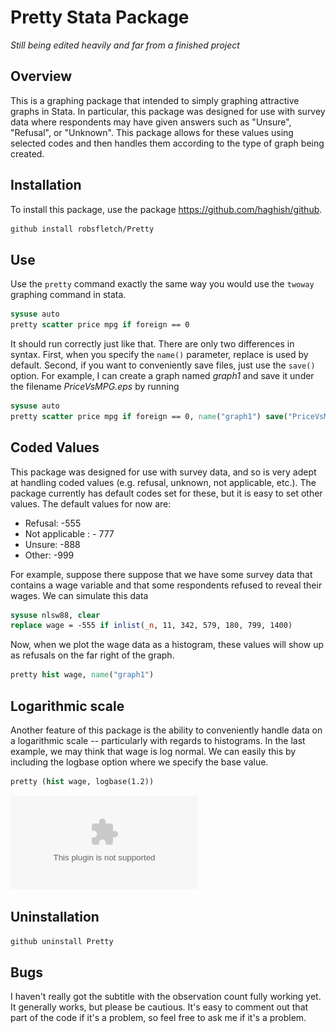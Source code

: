 # Pretty Stata Package

*Still being edited heavily and far from a finished project*

## Overview
This is a graphing package that intended to simply graphing attractive graphs in Stata. In particular, this package was designed for use with survey data where respondents may have given answers such as "Unsure", "Refusal", or "Unknown". This package allows for these values using selected codes and then handles them according to the type of graph being created.


## Installation
To install this package, use the package https://github.com/haghish/github.

``` stata
github install robsfletch/Pretty
```

## Use
Use the `pretty` command exactly the same way you would use the `twoway` graphing command in stata.

``` stata
sysuse auto
pretty scatter price mpg if foreign == 0
```
It should run correctly just like that. There are only two differences in syntax. First, when you specify the `name()` parameter, replace is used by default. Second, if you want to conveniently save files, just use the `save()` option. For example, I can create a graph named *graph1* and save it under the filename *PriceVsMPG.eps* by running

``` stata
sysuse auto
pretty scatter price mpg if foreign == 0, name("graph1") save("PriceVsMPG.eps")
```

## Coded Values
This package was designed for use with survey data, and so is very adept at handling coded values (e.g. refusal, unknown, not applicable, etc.). The package currently has default codes set for these, but it is easy to set other values. The default values for now are:
-   Refusal: -555
-   Not applicable : - 777
-   Unsure: -888
-   Other: -999

For example, suppose there suppose that we have some survey data that contains a wage variable and that some respondents refused to reveal their wages. We can simulate this data

``` stata
sysuse nlsw88, clear
replace wage = -555 if inlist(_n, 11, 342, 579, 180, 799, 1400)
```

Now, when we plot the wage data as a histogram, these values will show up as refusals on the far right of the graph.

``` stata
pretty hist wage, name("graph1")
```

## Logarithmic scale
Another feature of this package is the ability to conveniently handle data on a logarithmic scale -- particularly with regards to histograms. In the last example, we may think that wage is log normal. We can easily this by including the logbase option where we specify the base value.

``` stata
pretty (hist wage, logbase(1.2))
```

![alt text](https://raw.githubusercontent.com/robsfletch/pretty/main/images/LogExample.eps)


## Uninstallation


``` Stata
github uninstall Pretty
```

## Bugs
I haven't really got the subtitle with the observation count fully working yet. It generally works, but please be cautious. It's easy to comment out that part of the code if it's a problem, so feel free to ask me if it's a problem.

